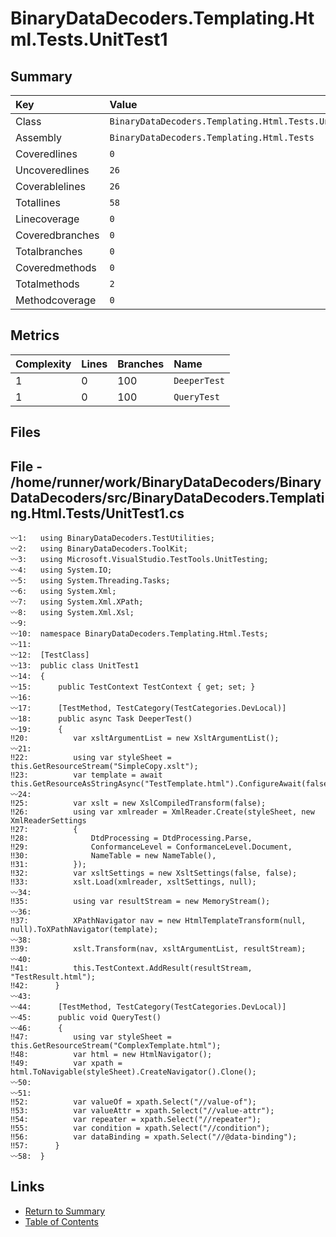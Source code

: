﻿# BinaryDataDecoders.Templating.Html.Tests.UnitTest1

## Summary

| Key             | Value                                                |
| :-------------- | :--------------------------------------------------- |
| Class           | `BinaryDataDecoders.Templating.Html.Tests.UnitTest1` |
| Assembly        | `BinaryDataDecoders.Templating.Html.Tests`           |
| Coveredlines    | `0`                                                  |
| Uncoveredlines  | `26`                                                 |
| Coverablelines  | `26`                                                 |
| Totallines      | `58`                                                 |
| Linecoverage    | `0`                                                  |
| Coveredbranches | `0`                                                  |
| Totalbranches   | `0`                                                  |
| Coveredmethods  | `0`                                                  |
| Totalmethods    | `2`                                                  |
| Methodcoverage  | `0`                                                  |

## Metrics

| Complexity | Lines | Branches | Name         |
| :--------- | :---- | :------- | :----------- |
| 1          | 0     | 100      | `DeeperTest` |
| 1          | 0     | 100      | `QueryTest`  |

## Files

## File - /home/runner/work/BinaryDataDecoders/BinaryDataDecoders/src/BinaryDataDecoders.Templating.Html.Tests/UnitTest1.cs

```CSharp
〰1:   using BinaryDataDecoders.TestUtilities;
〰2:   using BinaryDataDecoders.ToolKit;
〰3:   using Microsoft.VisualStudio.TestTools.UnitTesting;
〰4:   using System.IO;
〰5:   using System.Threading.Tasks;
〰6:   using System.Xml;
〰7:   using System.Xml.XPath;
〰8:   using System.Xml.Xsl;
〰9:   
〰10:  namespace BinaryDataDecoders.Templating.Html.Tests;
〰11:  
〰12:  [TestClass]
〰13:  public class UnitTest1
〰14:  {
〰15:      public TestContext TestContext { get; set; }
〰16:  
〰17:      [TestMethod, TestCategory(TestCategories.DevLocal)]
〰18:      public async Task DeeperTest()
〰19:      {
‼20:          var xsltArgumentList = new XsltArgumentList();
〰21:  
‼22:          using var styleSheet = this.GetResourceStream("SimpleCopy.xslt");
‼23:          var template = await this.GetResourceAsStringAsync("TestTemplate.html").ConfigureAwait(false);
〰24:  
‼25:          var xslt = new XslCompiledTransform(false);
‼26:          using var xmlreader = XmlReader.Create(styleSheet, new XmlReaderSettings
‼27:          {
‼28:              DtdProcessing = DtdProcessing.Parse,
‼29:              ConformanceLevel = ConformanceLevel.Document,
‼30:              NameTable = new NameTable(),
‼31:          });
‼32:          var xsltSettings = new XsltSettings(false, false);
‼33:          xslt.Load(xmlreader, xsltSettings, null);
〰34:  
‼35:          using var resultStream = new MemoryStream();
〰36:  
‼37:          XPathNavigator nav = new HtmlTemplateTransform(null, null).ToXPathNavigator(template);
〰38:  
‼39:          xslt.Transform(nav, xsltArgumentList, resultStream);
〰40:  
‼41:          this.TestContext.AddResult(resultStream, "TestResult.html");
‼42:      }
〰43:  
〰44:      [TestMethod, TestCategory(TestCategories.DevLocal)]
〰45:      public void QueryTest()
〰46:      {
‼47:          using var styleSheet = this.GetResourceStream("ComplexTemplate.html");
‼48:          var html = new HtmlNavigator();
‼49:          var xpath = html.ToNavigable(styleSheet).CreateNavigator().Clone();
〰50:  
〰51:  
‼52:          var valueOf = xpath.Select("//value-of");
‼53:          var valueAttr = xpath.Select("//value-attr");
‼54:          var repeater = xpath.Select("//repeater");
‼55:          var condition = xpath.Select("//condition");
‼56:          var dataBinding = xpath.Select("//@data-binding");
‼57:      }
〰58:  }
```

## Links

* [Return to Summary](Summary.md)
* [Table of Contents](../TOC.md)

